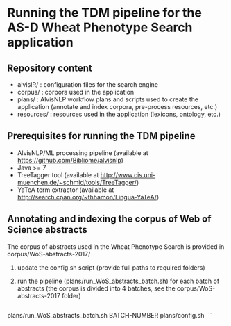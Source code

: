 # Running the TDM pipeline for the AS-D Wheat Phenotype Search application

## Repository content

- alvisIR/ : configuration files for the search engine
- corpus/ : corpora used in the application
- plans/ : AlvisNLP workflow plans and scripts used to create the application (annotate and index corpora, pre-process resources, etc.)
- resources/ : resources used in the application (lexicons, ontology, etc.)

## Prerequisites for running the TDM pipeline

- AlvisNLP/ML processing pipeline (available at https://github.com/Bibliome/alvisnlp)
- Java >= 7
- TreeTagger tool (available at http://www.cis.uni-muenchen.de/~schmid/tools/TreeTagger/)
- YaTeA term extractor (available at http://search.cpan.org/~thhamon/Lingua-YaTeA/)

## Annotating and indexing the corpus of Web of Science abstracts

The corpus of abstracts used in the Wheat Phenotype Search is provided in corpus/WoS-abstracts-2017/

1. update the config.sh script (provide full paths to required folders)
2. run the pipeline (plans/run_WoS_abstracts_batch.sh) for each batch of abstracts (the corpus is divided into 4 batches, see the corpus/WoS-abstracts-2017 folder)

     ```
  plans/run_WoS_abstracts_batch.sh BATCH-NUMBER plans/config.sh
    ```



